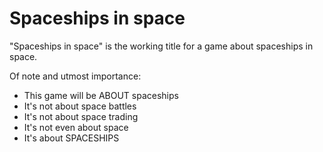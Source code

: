Spaceships in space
===================

"Spaceships in space" is the working title for a game about spaceships in space.


Of note and utmost importance:
+ This game will be ABOUT spaceships
+ It's not about space battles
+ It's not about space trading
+ It's not even about space
+ It's about SPACESHIPS

